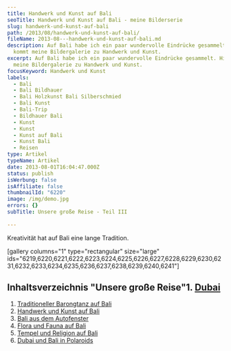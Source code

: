 ```yaml
---
title: Handwerk und Kunst auf Bali
seoTitle: Handwerk und Kunst auf Bali - meine Bilderserie
slug: handwerk-und-kunst-auf-bali
path: /2013/08/handwerk-und-kunst-auf-bali/
fileName: 2013-08---handwerk-und-kunst-auf-bali.md
description: Auf Bali habe ich ein paar wundervolle Eindrücke gesammelt. Hier
  kommt meine Bildergalerie zu Handwerk und Kunst.
excerpt: Auf Bali habe ich ein paar wundervolle Eindrücke gesammelt. Hier kommt
  meine Bildergalerie zu Handwerk und Kunst.
focusKeyword: Handwerk und Kunst
labels:
  - Bali
  - Bali Bildhauer
  - Bali Holzkunst Bali Silberschmied
  - Bali Kunst
  - Bali-Trip
  - Bildhauer Bali
  - Kunst
  - Kunst
  - Kunst auf Bali
  - Kunst Bali
  - Reisen
type: Artikel
typeName: Artikel
date: 2013-08-01T16:04:47.000Z
status: publish
isWerbung: false
isAffiliate: false
thumbnailId: "6220"
image: /img/demo.jpg
errors: {}
subTitle: Unsere große Reise - Teil III
  
---
```


Kreativität hat auf Bali eine lange Tradition.

[gallery columns="1" type="rectangular" size="large"
ids="6219,6220,6221,6222,6223,6224,6225,6226,6227,6228,6229,6230,6231,6232,6233,6234,6235,6236,6237,6238,6239,6240,6241"]

## Inhaltsverzeichnis "Unsere große Reise"1. [Dubai](/2013/08/dubai-und-bali-in-polaroids)

1.  [Traditioneller Barongtanz auf Bali](/2013/07/traditioneller-barong-tanz-auf-bali/)
1.  [Handwerk und Kunst auf Bali](/2013/08/handwerk-und-kunst-auf-bali/)
1.  [Bali aus dem Autofenster](/2013/08/bali-aus-dem-autofenster/)
1.  [Flora und Fauna auf Bali](/2013/08/flora-fauna-ackerbau-und-viehzucht-auf-bali/)
1.  [Tempel und Religion auf Bali](http://2013/08/tempel-und-religion-auf-bali/)
1.  [Dubai und Bali in Polaroids](/2013/08/dubai-und-bali-in-polaroids/)

  